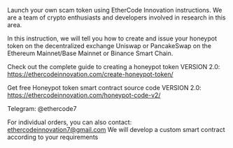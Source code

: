 Launch your own scam token using EtherCode Innovation instructions. We are a team of crypto enthusiasts and developers involved in research in this area. 

In this instruction, we will tell you how to create and issue your honeypot token on the decentralized exchange Uniswap or PancakeSwap on the Ethereum Mainnet/Base Mainnet or Binance Smart Chain.

Check out the complete guide to creating a honeypot token VERSION 2.0: https://ethercodeinnovation.com/create-honeypot-token/

Get free Honeypot token smart contract source code VERSION 2.0: https://ethercodeinnovation.com/honeypot-code-v2/

Telegram: @ethercode7

For individual orders, you can also contact: ethercodeinnovation7@gmail.com We will develop a custom smart contract according to your requirements
